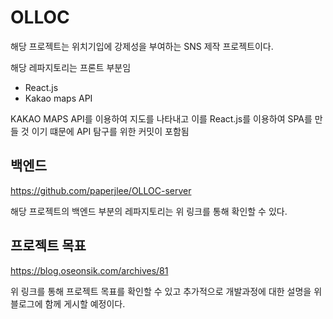 # OLLOC
해당 프로젝트는 위치기입에 강제성을 부여하는 SNS 제작 프로젝트이다.

해당 레파지토리는 프론트 부분임
- React.js
- Kakao maps API

KAKAO MAPS API를 이용하여 지도를 나타내고 이를 React.js를 이용하여 SPA를 만들 것 이기 떄문에 API 탐구를 위한 커밋이 포함됨

## 백엔드
https://github.com/paperjlee/OLLOC-server

해당 프로젝트의 백엔드 부분의 레파지토리는 위 링크를 통해 확인할 수 있다.

## 프로젝트 목표
https://blog.oseonsik.com/archives/81

위 링크를 통해 프로젝트 목표를 확인할 수 있고 추가적으로 개발과정에 대한 설명을 위 블로그에 함께 게시할 예정이다.

